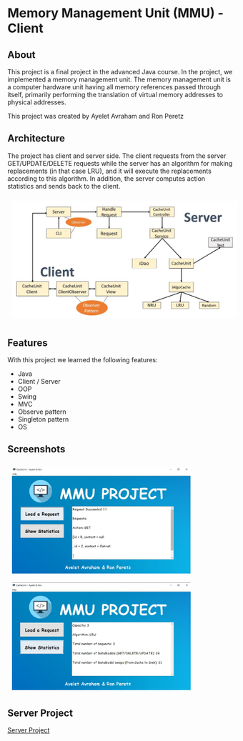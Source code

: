 # Memory Management Unit (MMU) - Client

## About

This project is a final project in the advanced Java course.
In the project, we implemented a memory management unit.
The memory management unit is a computer hardware unit having all memory references passed through itself, primarily performing the translation
of virtual memory addresses to physical addresses.

  
This project was created by Ayelet Avraham and Ron Peretz

## Architecture
The project has client and server side.
The client requests from the server GET/UPDATE/DELETE requests while the server has an algorithm
for making replacements (in that case LRU), and it will execute the replacements according to this algorithm.
In addition, the server computes action statistics and sends back to the client.

[<img src="/readme/architechture.JPG"
width="600"
    hspace="10" vspace="10">](/readme/architechture.JPG)


## Features

With this project we learned the following features:
- Java
- Client / Server
- OOP
- Swing
- MVC
- Observe pattern
- Singleton pattern
- OS

## Screenshots
[<img src="/readme/screenshot-1.JPG" align="left"
width="400"
    hspace="10" vspace="10">](/readme/screenshot-1.JPG)
[<img src="/readme/screenshot-2.JPG" align="center"
width="400"
    hspace="10" vspace="10">](/readme/screenshot-2.JPG)

## Server Project
[Server Project](https://github.com/PeretzRon/MMU-Memory-Management-Unit---Server)
